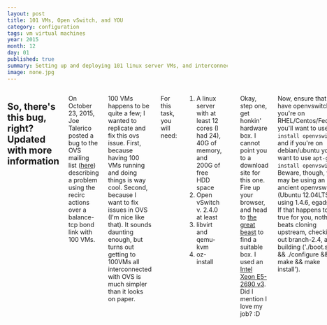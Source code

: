 ```yaml
---
layout: post
title: 101 VMs, Open vSwitch, and YOU
category: configuration
tags: vm virtual machines
year: 2015
month: 12
day: 01
published: true
summary: Setting up and deploying 101 linux server VMs, and interconnecting them via Open vSwitch.
image: none.jpg
---
```


<div class="row">
   <div class="span9 columns">
   <h2>So, there's this bug, right? <b>Updated with more information</b></h2>
   <p>On October 23, 2015, Joe Talerico posted a bug to the OVS mailing list (<a href="http://openvswitch.org/pipermail/discuss/2015-October/019163.html">here</a>) describing a problem using the recirc actions over a balance-tcp bond link with 100 VMs.</p>
   <p>100 VMs happens to be quite a few; I wanted to replicate and fix this ovs issue. First, because having 100 VMs running and doing things is way cool. Second, because I want to fix issues in OVS (I'm nice like that). It sounds daunting enough, but turns out getting to 100VMs all interconnected with OVS is much simpler than it looks on paper.</p>
   <p>For this task, you will need:<ol><li>A linux server with at least 12 cores (I had 24), 40G of memory, and 200G of free HDD space</li><li>Open vSwitch v. 2.4.0 at least</li><li>libvirt and qemu-kvm</li><li>oz-install</li></ol></p>
   <p>Okay, step one, get honkin' hardware box. I cannot point you to a download site for this one. Fire up your browser, and head to <a href="http://www.google.com">the great beast</a> to find a suitable box. I used an 
       <a href="http://accessories.us.dell.com/sna/productdetail.aspx?c=us&l=en&s=&cs=04&sku=338-BGMY&dgc=ST&cid=293344&lid=5616479&acd=12309152537461010&ven1=sE1inYhPj&ven2=,">Intel Xeon E5-2690 v3</a>. Did I mention I love my job? :D</p>
   <p>Now, ensure that you have openvswitch. If you're on RHEL/Centos/Fedora, you'll want to use <code>yum install openvswitch</code>, and if you're on debian/ubuntu you'll want to use <code>apt-get install openvswitch</code>. Beware, though, you may be using an ancient openvswitch (Ubuntu 12.04LTS is using 1.4.6, egads!). If that happens to be true for you, nothing beats cloning upstream, checking out branch-2.4, and building ('./boot.sh && ./configure && make && make install').</p>
   <p>With Open vSwitch installed, turn your attention to uuid and qemu-kvm. Again, we're going to apt-get/yum install these things (qemu-kvm and uuid on both, libvirt on RHEL/Centos/Fedora, and libvirt-bin on Debian/Ubuntu). I don't use 'ubuntu-vm-builder,' nor do I use the libvirt manager to setup the VMs.</p>
   <p>Instead, we'll go to the land of oz. Get a clone of <a href="https://github.com/clalancette/oz">https://github.com/clalancette/oz</a> (<code>git clone https://github.com/clalancette/oz</code>), and either run 'make rpm' or 'make deb'. Following the bouncing prompts to ensure that your full system dependencies are installed, and you are almost ready.</p>
   <p>When you've got the above satisfied, you'll want to write up a TDL of the VM image you're going to build. 'oz' supports Fedora, so that's what I'm going to use. It also supports Ubuntu, CentOS, etc. So feel free to use whatever your heart desires. The important thing is the TDL, so here's mine:</p>
   <pre>
&lt;template&gt;
  &lt;name&gt;fedora-guest&lt;/name&gt;
  &lt;description&gt;Fedora - 64-bit&lt;/description&gt;
  &lt;os&gt;
    &lt;name&gt;Fedora&lt;/name&gt;
    &lt;version&gt;23&lt;/version&gt;
    &lt;arch&gt;x86_64&lt;/arch&gt;
    &lt;rootpw&gt;ROOTPW&lt;/rootpw&gt;
    &lt;install type="iso"&gt;
        &lt;iso&gt;http://dl.fedoraproject.org/pub/fedora/linux/releases/23/Server/x86_64/iso/Fedora-Server-DVD-x86_64-23.iso&lt;/iso&gt;
    &lt;/install&gt;
  &lt;/os&gt;
&lt;/template&gt;
   </pre>
   <p>In this example, I'm using ROOTPW as my root password, and Fedora 23 Server as the base distro. Feel free to customize the passwords (and distribution), but YMMV.</p>
   <p>Now, I will run <code>oz-install -d3 fedora-23.tdl -x fedora-guest.txml</code>. This does the install. Over the network. So get some coffee, tea, liquor, or whatever you desire. Do a jig. Take up salsa dancing. You've got some time to pass.</p>
   <p>After glaciers melt, you should be left with a <i>fedora-guest.txml</i> in the current working directory, and <i>fedora-guest.dsk</i> file in <b>/var/lib/libvirt/images/</b>. Run <code>mkdir -p /home/100vms</code> and change to that directory.</p>
   <p>You need to setup 100 Fedora-guest xml files, and have 100 unique disks. We won't put them in /var (because I have a separate /home partition for this), we'll put them in CWD (which should be <i>/home/100vms</i>, right?) and fix them up. The following snippet of code will set up each VM to run on port Open vSwitch bridge ovsbr0 (change the flavor, etc).</p>
   <pre class="prettyprint">
#!/bin/sh
for I in $(seq 0 99)
do
   # Copy the bare image and control
   cp /tmp/fedora-guest.txml fedora-guest-${I}.xml
   cp /var/lib/libvirt/images/fedora-guest.dsk fedora-guest-${I}.dsk

   # setup a name
   sed -i s@fedora-guest@fedora-guest-${I}@g fedora-guest-${I}.xml

   # Use a random mac address instead
   MACADDR=$(hexdump -n3 -e'/3 "52:60:2F" 3/1 ":%02X"' /dev/random)
   sed -i s@\&lt;mac\ address=\".*\"/\&gt;@\&lt;mac\ address=\"${MACADDR}\"/\&gt;@g fedora-guest-${I}.xml

   # Set a new UUID for this VM
   UNIQID=$(uuid)
   sed -i s@uuid\>[a-zA-Z0-9-]*\<\/uuid@uuid\>${UNIQID}\<\/uuid@g fedora-guest-${I}.xml

   # wesley crusher
   sed -i s@bridge=\"virbr0\"/\>@bridge=\"ovsbr0\"/\>\<virtualport\ type=\"openvswitch\"/\>@g fedora-guest-${I}.xml
done
   </pre>
   <p>Executing the steps above will take some time (mostly for copies to happen), and give you 100 files (originally, I did 0 100 for the seq, so I got 101) all ready to go. Just start the VMs, right?</p>
   <p>Not quite. You see, none of those systems will have an IP address. <b>Sure</b>, you could log in to each one, set an IP manually, and go about your merry way. Frankly, that sucks. Human beings invented computers to get rid of these kinds of boring tasks, and we're gonna use 'em to do that! Enter: DHCP</p>
   <p>Okay, okay, I know. You know how to setup a dhcp server, right? After all, just install the <b>dhcpd</b> package, edit the <i>/etc/dhcp/dhcpd.conf</i> file and give a block like so:</p>
   <pre>
option domain-name ".vmworld";

subnet 172.31.110.0 netmask 255.255.255.0 {
   range dynamic-bootp 172.31.110.100 172.31.110.200;
   option broadcast-address 172.31.110.255;
   option routers 172.31.110.1;
}
   </pre>
   <p>And, sure, you definitely know that you can bring up your bridge interface like so, and have dhcp getting served, with a route to the internet:</p>
   <pre>
ip link set ovsbr0 up
ip addr add 172.31.110.1/24 dev ovsbr0
echo "1" > /proc/sys/net/ipv4/ip_forward
iptables -t nat -A POSTROUTING -o eth0 -j MASQUERADE
   </pre>
   <p>And, yeah, you could put that in some kind of startup script. All that stuff is outside the scope of this blog post, so I won't hear of it! Instead, I'll give you a hint on how to start all of your VMs: <code>for I in $(seq 0 99); do virsh create fedora-guest-${I}.xml && sleep 25 && echo "next.."; done</code>. The sleep is there to let the dhcp service actually handle the boxes without massive amounts of UDP timeouts (and there will be if you hammer the box with 100 VMs at once).</p>
   <p>If all goes well, you should see 100 VMs chugging away, and responding to pings.</p>
   <p><b>Update</b>: Not good enough, right? Okay I updated the script to fix mac-addresses. We don't strip them completely, we use <i>/dev/random</i> to construct the lower 3 octets for mac address. And one last thing - want to connect to all of them and get a readout? <code>easy_install paramiko</code>, and run the following python script:</p>
   <pre class="prettyprint">
#!/usr/bin/env python
import paramiko

ADDR_PREFIX='172.31.110'
OCTET_START=100

for machine in range(0,101):
	ssh=paramiko.SSHClient()
	ssh.set_missing_host_key_policy(paramiko.AutoAddPolicy())
	octet = OCTET_START + machine
	ssh.connect('%s.%d' % (ADDR_PREFIX, octet), username='root', password='ROOTPW')
	stdin,stdout,stderr=ssh.exec_command('uname -a')
	print 'Machine .%d: %s' % (octet, stdout.read())
   </pre>
   </div>
</div>
